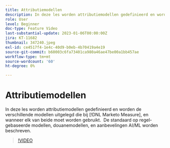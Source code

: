 ```yaml
---
title: Attributiemodellen
description: In deze les worden attributiemodellen gedefinieerd en worden de verschillende modellen uitgelegd die bij [!DNL Marketo Measure], en wanneer elk van beide moet worden gebruikt.  De standaard op regel-gebaseerde modellen, douanemodellen, en aanbevelingen AI/ML worden beschreven.
role: User
level: Beginner
doc-type: Feature Video
last-substantial-update: 2023-01-06T00:00:00Z
jira: KT-11682
thumbnail: 347240.jpeg
exl-id: ce4517f4-1e4c-40d9-b0eb-4b70419a4e19
source-git-commit: b60003c6fa73401ca980a46ae47be00a1bb457ae
workflow-type: tm+mt
source-wordcount: '60'
ht-degree: 0%

---
```


# Attributiemodellen

In deze les worden attributiemodellen gedefinieerd en worden de verschillende modellen uitgelegd die bij [!DNL Marketo Measure], en wanneer elk van beide moet worden gebruikt.  De standaard op regel-gebaseerde modellen, douanemodellen, en aanbevelingen AI/ML worden beschreven.

>[!VIDEO](https://video.tv.adobe.com/v/347240/?quality=12&learn=on)
